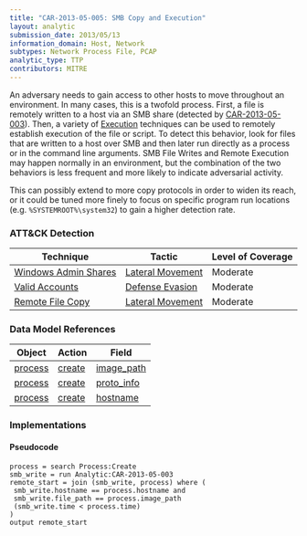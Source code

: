 ```yaml
---
title: "CAR-2013-05-005: SMB Copy and Execution"
layout: analytic
submission_date: 2013/05/13
information_domain: Host, Network
subtypes: Network Process File, PCAP
analytic_type: TTP
contributors: MITRE
---
```


An adversary needs to gain access to other hosts to move throughout an environment. In many cases, this is a twofold process. First, a file is remotely written to a host via an SMB share (detected by [CAR-2013-05-003](CAR-2013-05-003)). Then, a variety of [Execution](https://attack.mitre.org/tactics/TA0002) techniques can be used to remotely establish execution of the file or script. To detect this behavior, look for files that are written to a host over SMB and then later run directly as a process or in the command line arguments. SMB File Writes and Remote Execution may happen normally in an environment, but the combination of the two behaviors is less frequent and more likely to indicate adversarial activity.

This can possibly extend to more copy protocols in order to widen its reach, or it could be tuned more finely to focus on specific program run locations (e.g. `%SYSTEMROOT%\system32`) to gain a higher detection rate.


### ATT&CK Detection

|Technique|Tactic|Level of Coverage|
|---|---|---|
|[Windows Admin Shares](https://attack.mitre.org/techniques/T1077/)|[Lateral Movement](https://attack.mitre.org/tactics/TA0008/)|Moderate|
|[Valid Accounts](https://attack.mitre.org/techniques/T1078/)|[Defense Evasion](https://attack.mitre.org/tactics/TA0005/)|Moderate|
|[Remote File Copy](https://attack.mitre.org/techniques/T1105/)|[Lateral Movement](https://attack.mitre.org/tactics/TA0008/)|Moderate|

### Data Model References

|Object|Action|Field|
|---|---|---|
|[process](/data_model/process) | [create](/data_model/process#create) | [image_path](/data_model/process#image_path) |
|[process](/data_model/process) | [create](/data_model/process#create) | [proto_info](/data_model/process#proto_info) |
|[process](/data_model/process) | [create](/data_model/process#create) | [hostname](/data_model/process#hostname) |


### Implementations

#### Pseudocode


```
process = search Process:Create
smb_write = run Analytic:CAR-2013-05-003
remote_start = join (smb_write, process) where (
 smb_write.hostname == process.hostname and
 smb_write.file_path == process.image_path
 (smb_write.time < process.time)
)
output remote_start
```




